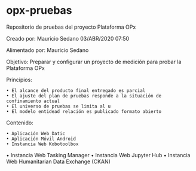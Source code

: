 # opx-pruebas
Repositorio de pruebas del proyecto Plataforma OPx

Creado por: Mauricio Sedano 03/ABR/2020 07:50

Alimentado por: Mauricio Sedano

Objetivo: Preparar y configurar un proyecto de medición para probar la Plataforma OPx 

Principios:

	• El alcance del producto final entregado es parcial
	• El ajuste del plan de pruebas responde a la situación de confinamiento actual
 	• El universo de pruebas se limita al u
	• El modelo entidead relación es publicado formato abierto

Contenido:

	• Aplicación Web Datic
	• Aplicación Móvil Android
	• Instancia Web Kobotoolbox
  • Instancia Web Tasking Manager
  • Instancia Web Jupyter Hub
  • Instancia Web Humanitarian Data Exchange (CKAN)
